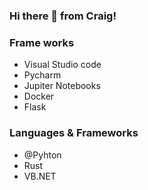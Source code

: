### Hi there 👋 from Craig!

### Frame works
- Visual Studio code
- Pycharm
- Jupiter Notebooks
- Docker
- Flask

### Languages & Frameworks
- @Pyhton
- Rust
- VB.NET

